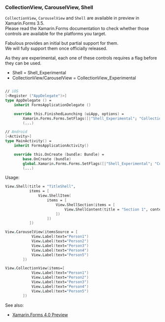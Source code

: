 ### CollectionView, CarouselView, Shell

`CollectionView`, `CarouselView` and `Shell` are available in preview in Xamarin.Forms 3.5.  
Please read the Xamarin.Forms documentation to check whether those controls are available for the platforms you target.

Fabulous provides an initial but partial support for them.  
We will fully support them once officially released.

As they are experimental, each one of these controls requires a flag before they can be used.
- Shell = Shell_Experimental
- CollectionView/CarouselView = CollectionView_Experimental

```fsharp

// iOS
[<Register ("AppDelegate")>]
type AppDelegate () =
    inherit FormsApplicationDelegate ()

    override this.FinishedLaunching (uiApp, options) =
        Xamarin.Forms.Forms.SetFlags([|"Shell_Experimental"; "CollectionView_Experimental"|]);
        (...)

// Android
[<Activity>]
type MainActivity() =
    inherit FormsApplicationActivity()

    override this.OnCreate (bundle: Bundle) =
        base.OnCreate (bundle)
        global.Xamarin.Forms.Forms.SetFlags([|"Shell_Experimental"; "CollectionView_Experimental"|])
        (...)
```

Usage:
```fsharp
View.Shell(title = "TitleShell",
           items = [
               View.ShellItem(
                   items = [
                       View.ShellSection(items = [
                           View.ShellContent(title = "Section 1", content = View.ContentPage(content = View.Button(text = "Button")))         
                       ])
                   ])
           ])

View.CarouselView(itemsSource = [
            View.Label(text="Person1") 
            View.Label(text="Person2")
            View.Label(text="Person3")
            View.Label(text="Person4")
            View.Label(text="Person5")
        ])

View.CollectionView(items=[
            View.Label(text="Person1") 
            View.Label(text="Person2")
            View.Label(text="Person3")
            View.Label(text="Person4")
            View.Label(text="Person5")
        ])
```

See also:

* [Xamarin.Forms 4.0 Preview](https://devblogs.microsoft.com/xamarin/xamarin-forms-4-0-preview/)